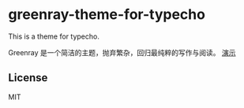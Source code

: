 # greenray-theme-for-typecho
This is a theme for typecho.

Greenray 是一个简洁的主题，抛弃繁杂，回归最纯粹的写作与阅读。
[演示](http://imzoke.farbox.com/)

## License

MIT
